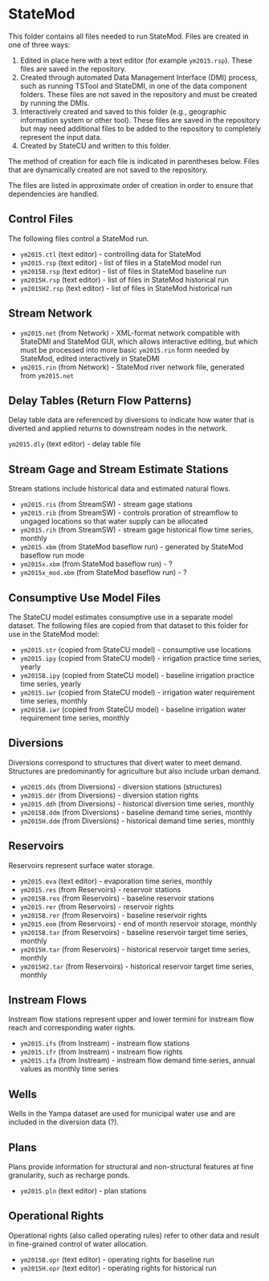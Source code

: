 # StateMod #

This folder contains all files needed to run StateMod.
Files are created in one of three ways:

1. Edited in place here with a text editor (for example `ym2015.rsp`).
These files are saved in the repository.
2. Created through automated Data Management Interface (DMI) process,
such as running TSTool and StateDMI, in one of the data component folders.
These files are not saved in the repository and must be created by running the DMIs.
3. Interactively created and saved to this folder (e.g., geographic information system or other tool).
These files are saved in the repository but may need additional files to be added
to the repository to completely represent the input data.
4. Created by StateCU and written to this folder.

The method of creation for each file is indicated in parentheses below.
Files that are dynamically created are not saved to the repository.

The files are listed in approximate order of creation in order to ensure that dependencies are handled.

## Control Files ##

The following files control a StateMod run.

* `ym2015.ctl` (text editor) - controlling data for StateMod
* `ym2015.rsp` (text editor) - list of files in a StateMod model run
* `ym2015B.rsp` (text editor) - list of files in StateMod baseline run
* `ym2015H.rsp` (text editor) - list of files in StateMod historical run
* `ym2015H2.rsp` (text editor) - list of files in StateMod historical run

## Stream Network ##

* `ym2015.net` (from Network) - XML-format network compatible with StateDMI and StateMod GUI,
which allows interactive editing, but which must be processed into more basic
`ym2015.rin` form needed by StateMod, edited interactively in StateDMI
* `ym2015.rin` (from Network) - StateMod river network file, generated from `ym2015.net`

## Delay Tables (Return Flow Patterns) ##

Delay table data are referenced by diversions to indicate how water that is
diverted and applied returns to downstream nodes in the network.

`ym2015.dly` (text editor) - delay table file

## Stream Gage and Stream Estimate Stations ##

Stream stations include historical data and estimated natural flows.

* `ym2015.ris` (from StreamSW) - stream gage stations
* `ym2015.rib` (from StreamSW) - controls proration of streamflow to ungaged locations so that water supply can be allocated
* `ym2015.rih` (from StreamSW) - stream gage historical flow time series, monthly
* `ym2015.xbm` (from StateMod baseflow run) - generated by StateMod baseflow run mode
* `ym2015x.xbm` (from StateMod baseflow run) - ?
* `ym2015x_mod.xbm` (from StateMod baseflow run) - ?

## Consumptive Use Model Files ##

The StateCU model estimates consumptive use in a separate model dataset.
The following files are copied from that dataset to this folder for use in the StateMod model:

* `ym2015.str` (copied from StateCU model) - consumptive use locations
* `ym2015.ipy` (copied from StateCU model) - irrigation practice time series, yearly
* `ym2015B.ipy` (copied from StateCU model) - baseline irrigation practice time series, yearly
* `ym2015.iwr` (copied from StateCU model) - irrigation water requirement time series, monthly
* `ym2015B.iwr` (copied from StateCU model) - baseline irrigation water requirement time series, monthly

## Diversions ##

Diversions correspond to structures that divert water to meet demand.
Structures are predominantly for agriculture but also include urban demand.

* `ym2015.dds` (from Diversions) - diversion stations (structures)
* `ym2015.ddr` (from Diversions) - diversion station rights
* `ym2015.ddh` (from Diversions) - historical diversion time series, monthly
* `ym2015B.ddm` (from Diversions) - baseline demand time series, monthly
* `ym2015H.ddm` (from Diversions) - historical demand time series, monthly

## Reservoirs ##

Reservoirs represent surface water storage.

* `ym2015.eva` (text editor) - evaporation time series, monthly
* `ym2015.res` (from Reservoirs) - reservoir stations
* `ym2015B.res` (from Reservoirs) - baseline reservoir stations
* `ym2015.rer` (from Reservoirs) - reservoir rights
* `ym2015B.rer` (from Reservoirs) - baseline reservoir rights
* `ym2015.eom` (from Reservoirs) - end of month reservoir storage, monthly
* `ym2015B.tar` (from Reservoirs) - baseline reservoir target time series, monthly
* `ym2015H.tar` (from Reservoirs) - historical reservoir target time series, monthly
* `ym2015H2.tar` (from Reservoirs) - historical reservoir target time series, monthly

## Instream Flows ##

Instream flow stations represent upper and lower termini for instream flow reach and corresponding water rights.

* `ym2015.ifs` (from Instream) - instream flow stations
* `ym2015.ifr` (from Instream) - instream flow rights
* `ym2015.ifa` (from Instream) - instream flow demand time series, annual values as monthly time series

## Wells ##

Wells in the Yampa dataset are used for municipal water use and are included in the diversion data (?).

## Plans ##

Plans provide information for structural and non-structural features at fine granularity, such as recharge ponds.

* `ym2015.pln` (text editor) - plan stations

## Operational Rights ##

Operational rights (also called operating rules) refer to other data and result in fine-grained control of water allocation.

* `ym2015B.opr` (text editor) - operating rights for baseline run
* `ym2015H.opr` (text editor) - operating rights for historical run
